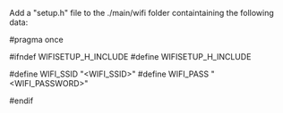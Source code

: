 Add a "setup.h" file to the ./main/wifi folder containtaining the following data:


#pragma once
 
#ifndef WIFISETUP_H_INCLUDE
#define WIFISETUP_H_INCLUDE

#define WIFI_SSID "<WIFI_SSID>"
#define WIFI_PASS "<WIFI_PASSWORD>"


#endif